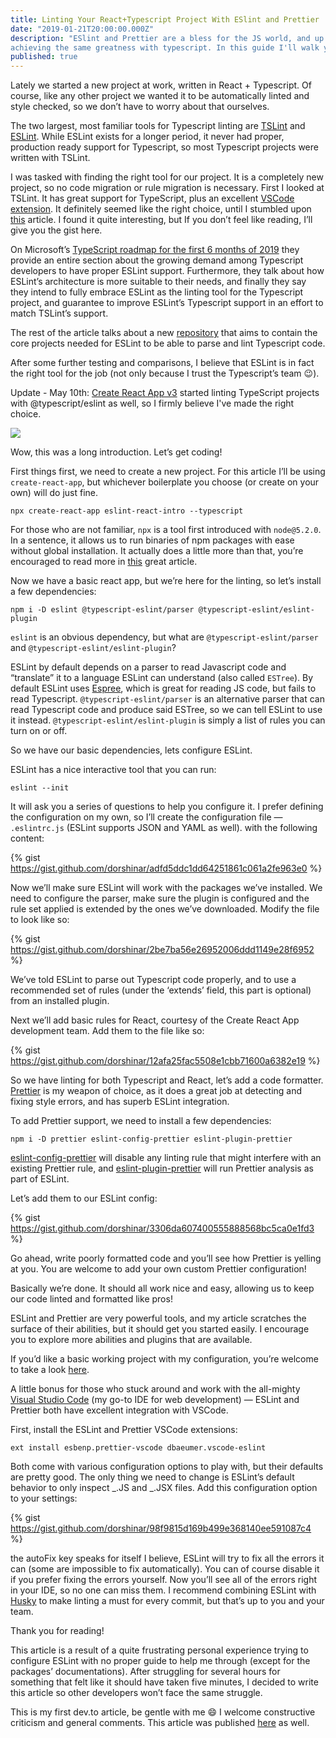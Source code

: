 ```yaml
---
title: Linting Your React+Typescript Project With ESlint and Prettier
date: "2019-01-21T20:00:00.000Z"
description: "ESlint and Prettier are a bless for the JS world, and up until now there was no proper solution to
achieving the same greatness with typescript. In this guide I'll walk you through how you can drink the cool kids juice as well."
published: true
---
```


Lately we started a new project at work, written in React + Typescript. Of course, like any other project we wanted it to be automatically linted and style checked, so we don’t have to worry about that ourselves.

The two largest, most familiar tools for Typescript linting are [TSLint](https://palantir.github.io/tslint/) and [ESLint](https://eslint.org/). While ESLint exists for a longer period, it never had proper, production ready support for Typescript, so most Typescript projects were written with TSLint.

I was tasked with finding the right tool for our project. It is a completely new project, so no code migration or rule migration is necessary. First I looked at TSLint. It has great support for TypeScript, plus an excellent [VSCode extension](https://marketplace.visualstudio.com/items?itemName=eg2.tslint). It definitely seemed like the right choice, until I stumbled upon [this](https://eslint.org/blog/2019/01/future-typescript-eslint) article. I found it quite interesting, but If you don’t feel like reading, I’ll give you the gist here.

On Microsoft’s [TypeScript roadmap for the first 6 months of 2019](https://github.com/Microsoft/TypeScript/issues/29288) they provide an entire section about the growing demand among Typescript developers to have proper ESLint support. Furthermore, they talk about how ESLint’s architecture is more suitable to their needs, and finally they say they intend to fully embrace ESLint as the linting tool for the Typescript project, and guarantee to improve ESLint’s Typescript support in an effort to match TSLint’s support.

The rest of the article talks about a new [repository](https://github.com/typescript-eslint/typescript-eslint) that aims to contain the core projects needed for ESLint to be able to parse and lint Typescript code.

After some further testing and comparisons, I believe that ESLint is in fact the right tool for the job (not only because I trust the Typescript’s team 😉).

Update - May 10th:
[Create React App v3](https://github.com/facebook/create-react-app/releases/tag/v3.0.0) started linting TypeScript projects with @typescript/eslint as well, so I firmly believe I've made the right choice.

![](https://cdn-images-1.medium.com/max/2834/1*zpFPwbBffYcKQA_ovMFyWQ.png)

Wow, this was a long introduction. Let’s get coding!

First things first, we need to create a new project. For this article I’ll be using `create-react-app`, but whichever boilerplate you choose (or create on your own) will do just fine.

`npx create-react-app eslint-react-intro --typescript`

For those who are not familiar, `npx` is a tool first introduced with `node@5.2.0`. In a sentence, it allows us to run binaries of npm packages with ease without global installation. It actually does a little more than that, you’re encouraged to read more in [this](https://medium.com/@maybekatz/introducing-npx-an-npm-package-runner-55f7d4bd282b) great article.

Now we have a basic react app, but we’re here for the linting, so let’s install a few dependencies:

`npm i -D eslint @typescript-eslint/parser @typescript-eslint/eslint-plugin`

`eslint` is an obvious dependency, but what are `@typescript-eslint/parser` and `@typescript-eslint/eslint-plugin`?

ESLint by default depends on a parser to read Javascript code and “translate” it to a language ESLint can understand (also called `ESTree`). By default ESLint uses [Espree](https://github.com/eslint/espree), which is great for reading JS code, but fails to read Typescript. `@typescript-eslint/parser` is an alternative parser that can read Typescript code and produce said ESTree, so we can tell ESLint to use it instead. `@typescript-eslint/eslint-plugin` is simply a list of rules you can turn on or off.

So we have our basic dependencies, lets configure ESLint.

ESLint has a nice interactive tool that you can run:

`eslint --init`

It will ask you a series of questions to help you configure it. I prefer defining the configuration on my own, so I’ll create the configuration file — `.eslintrc.js` (ESLint supports JSON and YAML as well). with the following content:

{% gist https://gist.github.com/dorshinar/adfd5ddc1dd64251861c061a2fe963e0 %}

Now we’ll make sure ESLint will work with the packages we’ve installed. We need to configure the parser, make sure the plugin is configured and the rule set applied is extended by the ones we’ve downloaded. Modify the file to look like so:

{% gist https://gist.github.com/dorshinar/2be7ba56e26952006ddd1149e28f6952 %}

We’ve told ESLint to parse out Typescript code properly, and to use a recommended set of rules (under the ‘extends’ field, this part is optional) from an installed plugin.

Next we’ll add basic rules for React, courtesy of the Create React App development team. Add them to the file like so:

{% gist https://gist.github.com/dorshinar/12afa25fac5508e1cbb71600a6382e19 %}

So we have linting for both Typescript and React, let’s add a code formatter. [Prettier](https://prettier.io/) is my weapon of choice, as it does a great job at detecting and fixing style errors, and has superb ESLint integration.

To add Prettier support, we need to install a few dependencies:

`npm i -D prettier eslint-config-prettier eslint-plugin-prettier`

[eslint-config-prettier](https://github.com/prettier/eslint-config-prettier) will disable any linting rule that might interfere with an existing Prettier rule, and [eslint-plugin-prettier](https://github.com/prettier/eslint-plugin-prettier) will run Prettier analysis as part of ESLint.

Let’s add them to our ESLint config:

{% gist https://gist.github.com/dorshinar/3306da607400555888568bc5ca0e1fd3 %}

Go ahead, write poorly formatted code and you’ll see how Prettier is yelling at you. You are welcome to add your own custom Prettier configuration!

Basically we’re done. It should all work nice and easy, allowing us to keep our code linted and formatted like pros!

ESLint and Prettier are very powerful tools, and my article scratches the surface of their abilities, but it should get you started easily. I encourage you to explore more abilities and plugins that are available.

If you’d like a basic working project with my configuration, you’re welcome to take a look [here](https://github.com/dorshinar/eslint-react-intro).

A little bonus for those who stuck around and work with the all-mighty [Visual Studio Code](https://code.visualstudio.com/) (my go-to IDE for web development) — ESLint and Prettier both have excellent integration with VSCode.

First, install the ESLint and Prettier VSCode extensions:

`ext install esbenp.prettier-vscode dbaeumer.vscode-eslint`

Both come with various configuration options to play with, but their defaults are pretty good. The only thing we need to change is ESLint’s default behavior to only inspect _.JS and _.JSX files. Add this configuration option to your settings:

{% gist https://gist.github.com/dorshinar/98f9815d169b499e368140ee591087c4 %}

the autoFix key speaks for itself I believe, ESLint will try to fix all the errors it can (some are impossible to fix automatically). You can of course disable it if you prefer fixing the errors yourself. Now you’ll see all of the errors right in your IDE, so no one can miss them. I recommend combining ESLint with [Husky](https://github.com/typicode/husky) to make linting a must for every commit, but that’s up to you and your team.

Thank you for reading!

This article is a result of a quite frustrating personal experience trying to configure ESLint with no proper guide to help me through (except for the packages’ documentations). After struggling for several hours for something that felt like it should have taken five minutes, I decided to write this article so other developers won’t face the same struggle.

This is my first dev.to article, be gentle with me 😄 I welcome constructive criticism and general comments.
This article was published [here](https://medium.com/@dors718/linting-your-react-typescript-project-with-eslint-and-prettier-2423170c3d42) as well.
